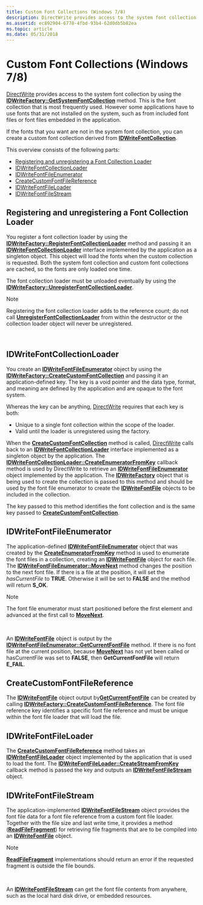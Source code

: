 ```yaml
---
title: Custom Font Collections (Windows 7/8)
description: DirectWrite provides access to the system font collection by using the IDWriteFactory GetSystemFontCollection method.
ms.assetid: ec892904-6778-4fbd-93b4-62d0db5b82ea
ms.topic: article
ms.date: 05/31/2018
---
```


# Custom Font Collections (Windows 7/8)

[DirectWrite](direct-write-portal.md) provides access to the system font collection by using the [**IDWriteFactory::GetSystemFontCollection**](https://msdn.microsoft.com/library/Dd368208(v=VS.85).aspx) method. This is the font collection that is most frequently used. However some applications have to use fonts that are not installed on the system, such as from included font files or font files embedded in the application.

If the fonts that you want are not in the system font collection, you can create a custom font collection derived from [**IDWriteFontCollection**](https://msdn.microsoft.com/library/Dd368214(v=VS.85).aspx).

This overview consists of the following parts:

-   [Registering and unregistering a Font Collection Loader](#registering-and-unregistering-a-font-collection-loader)
-   [IDWriteFontCollectionLoader](#idwritefontcollectionloader)
-   [IDWriteFontFileEnumerator](#idwritefontfileenumerator)
-   [CreateCustomFontFileReference](#createcustomfontfilereference)
-   [IDWriteFontFileLoader](#idwritefontfileloader)
-   [IDWriteFontFileStream](#idwritefontfilestream)

## Registering and unregistering a Font Collection Loader

You register a font collection loader by using the [**IDWriteFactory::RegisterFontCollectionLoader**](https://msdn.microsoft.com/library/Dd368209(v=VS.85).aspx) method and passing it an [**IDWriteFontCollectionLoader**](https://msdn.microsoft.com/library/Dd368215(v=VS.85).aspx) interface implemented by the application as a singleton object. This object will load the fonts when the custom collection is requested. Both the system font collection and custom font collections are cached, so the fonts are only loaded one time.

The font collection loader must be unloaded eventually by using the [**IDWriteFactory::UnregisterFontCollectionLoader**](https://msdn.microsoft.com/library/Dd368211(v=VS.85).aspx).

> [!Note]  
> Registering the font collection loader adds to the reference count; do not call [**UnregisterFontCollectionLoader**](https://msdn.microsoft.com/library/Dd368211(v=VS.85).aspx) from within the destructor or the collection loader object will never be unregistered.

 

## IDWriteFontCollectionLoader

You create an [**IDWriteFontFileEnumerator**](https://msdn.microsoft.com/library/Dd371063(v=VS.85).aspx) object by using the [**IDWriteFactory::CreateCustomFontCollection**](https://msdn.microsoft.com/library/Dd368186(v=VS.85).aspx) and passing it an application-defined key. The key is a void pointer and the data type, format, and meaning are defined by the application and are opaque to the font system.

Whereas the key can be anything, [DirectWrite](direct-write-portal.md) requires that each key is both:

-   Unique to a single font collection within the scope of the loader.
-   Valid until the loader is unregistered using the factory.

When the [**CreateCustomFontCollection**](https://msdn.microsoft.com/library/Dd368186(v=VS.85).aspx) method is called, [DirectWrite](direct-write-portal.md) calls back to an [**IDWriteFontCollectionLoader**](https://msdn.microsoft.com/library/Dd368215(v=VS.85).aspx) interface implemented as a singleton object by the application. The [**IDWriteFontCollectionLoader::CreateEnumeratorFromKey**](https://msdn.microsoft.com/library/Dd368216(v=VS.85).aspx) callback method is used by DirectWrite to retrieve an [**IDWriteFontFileEnumerator**](https://msdn.microsoft.com/library/Dd371063(v=VS.85).aspx) object implemented by the application. The [**IDWriteFactory**](https://msdn.microsoft.com/library/Dd368183(v=VS.85).aspx) object that is being used to create the collection is passed to this method and should be used by the font file enumerator to create the [**IDWriteFontFile**](https://msdn.microsoft.com/library/Dd371060(v=VS.85).aspx) objects to be included in the collection.

The key passed to this method identifies the font collection and is the same key passed to [**CreateCustomFontCollection**](https://msdn.microsoft.com/library/Dd368186(v=VS.85).aspx).

## IDWriteFontFileEnumerator

The application-defined [**IDWriteFontFileEnumerator**](https://msdn.microsoft.com/library/Dd371063(v=VS.85).aspx) object that was created by the [**CreateEnumeratorFromKey**](https://msdn.microsoft.com/library/Dd368216(v=VS.85).aspx) method is used to enumerate the font files in a collection, creating an [**IDWriteFontFile**](https://msdn.microsoft.com/library/Dd371060(v=VS.85).aspx) object for each file. The [**IDWriteFontFileEnumerator::MoveNext**](https://msdn.microsoft.com/library/Dd371071(v=VS.85).aspx) method changes the position to the next font file. If there is a file at the position, it will set the *hasCurrentFile* to **TRUE**. Otherwise it will be set to **FALSE** and the method will return **S\_OK**.

> [!Note]  
> The font file enumerator must start positioned before the first element and advanced at the first call to [**MoveNext**](https://msdn.microsoft.com/library/Dd371071(v=VS.85).aspx).

 

An [**IDWriteFontFile**](https://msdn.microsoft.com/library/Dd371060(v=VS.85).aspx) object is output by the [**IDWriteFontFileEnumerator::GetCurrentFontFile**](https://msdn.microsoft.com/library/Dd371067(v=VS.85).aspx) method. If there is no font file at the current position, because [**MoveNext**](https://msdn.microsoft.com/library/Dd371071(v=VS.85).aspx) has not yet been called or hasCurrentFile was set to **FALSE**, then **GetCurrentFontFile** will return **E\_FAIL**.

## CreateCustomFontFileReference

The [**IDWriteFontFile**](https://msdn.microsoft.com/library/Dd371060(v=VS.85).aspx) object output by[**GetCurrentFontFile**](https://msdn.microsoft.com/library/Dd371067(v=VS.85).aspx) can be created by calling [**IDWriteFactory::CreateCustomFontFileReference**](https://msdn.microsoft.com/library/Dd368188(v=VS.85).aspx). The font file reference key identifies a specific font file reference and must be unique within the font file loader that will load the file.

## IDWriteFontFileLoader

The [**CreateCustomFontFileReference**](https://msdn.microsoft.com/library/Dd368188(v=VS.85).aspx) method takes an [**IDWriteFontFileLoader**](https://msdn.microsoft.com/library/Dd371075(v=VS.85).aspx) object implemented by the application that is used to load the font. The [**IDWriteFontFileLoader::CreateStreamFromKey**](https://msdn.microsoft.com/library/Dd371077(v=VS.85).aspx) callback method is passed the key and outputs an [**IDWriteFontFileStream**](https://msdn.microsoft.com/library/Dd371081(v=VS.85).aspx) object.

## IDWriteFontFileStream

The application-implemented [**IDWriteFontFileStream**](https://msdn.microsoft.com/library/Dd371081(v=VS.85).aspx) object provides the font file data for a font file reference from a custom font file loader. Together with the file size and last write time, it provides a method ([**ReadFileFragment**](https://msdn.microsoft.com/library/Dd371091(v=VS.85).aspx)) for retrieving file fragments that are to be compiled into an [**IDWriteFontFile**](https://msdn.microsoft.com/library/Dd371060(v=VS.85).aspx) object.

> [!Note]  
> [**ReadFileFragment**](https://msdn.microsoft.com/library/Dd371091(v=VS.85).aspx) implementations should return an error if the requested fragment is outside the file bounds.

 

An [**IDWriteFontFileStream**](https://msdn.microsoft.com/library/Dd371081(v=VS.85).aspx) can get the font file contents from anywhere, such as the local hard disk drive, or embedded resources.

 

 




